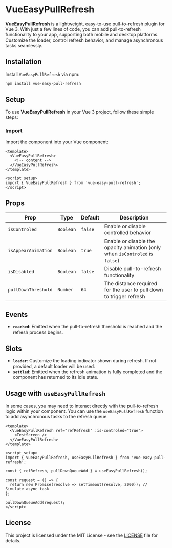 # VueEasyPullRefresh

**VueEasyPullRefresh** is a lightweight, easy-to-use pull-to-refresh plugin for Vue 3. With just a few lines of code, you can add pull-to-refresh functionality to your app, supporting both mobile and desktop platforms. Customize the loader, control refresh behavior, and manage asynchronous tasks seamlessly.

## Installation

Install `VueEasyPullRefresh` via npm:

```bash
npm install vue-easy-pull-refresh
```

## Setup

To use **VueEasyPullRefresh** in your Vue 3 project, follow these simple steps:

### Import

Import the component into your Vue component:

```vue
<template>
  <VueEasyPullRefresh>
    <!-- content -->
  </VueEasyPullRefresh>
</template>

<script setup>
import { VueEasyPullRefresh } from 'vue-easy-pull-refresh';
</script>
```

## Props

| Prop                  | Type     | Default | Description                                                  |
|-----------------------|----------|---------|--------------------------------------------------------------|
| `isControled`          | `Boolean`| `false` | Enable or disable controlled behavior                         |
| `isAppearAnimation`    | `Boolean`| `true`  | Enable or disable the opacity animation (only when `isControled` is `false`) |
| `isDisabled`           | `Boolean`| `false` | Disable pull-to-refresh functionality                        |
| `pullDownThreshold`    | `Number` | `64`    | The distance required for the user to pull down to trigger refresh |

## Events

- **`reached`**: Emitted when the pull-to-refresh threshold is reached and the refresh process begins.

## Slots

- **`loader`**: Customize the loading indicator shown during refresh. If not provided, a default loader will be used.
- **`settled`**: Emitted when the refresh animation is fully completed and the component has returned to its idle state.

## Usage with `useEasyPullRefresh`

In some cases, you may need to interact directly with the pull-to-refresh logic within your component. You can use the `useEasyPullRefresh` function to add asynchronous tasks to the refresh queue.

```vue
<template>
  <VueEasyPullRefresh ref="refRefresh" :is-controled="true">
    <TestScreen />
  </VueEasyPullRefresh>
</template>

<script setup>
import { VueEasyPullRefresh, useEasyPullRefresh } from 'vue-easy-pull-refresh';

const { refRefresh, pullDownQueueAdd } = useEasyPullRefresh();

const request = () => {
  return new Promise(resolve => setTimeout(resolve, 2000)); // Simulate async task
};

pullDownQueueAdd(request);
</script>
```

## License

This project is licensed under the MIT License - see the [LICENSE](./LICENSE) file for details.
